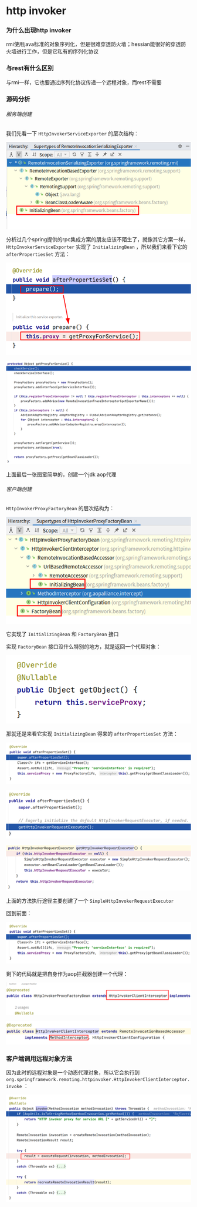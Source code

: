 # http invoker

### 为什么出现http invoker

rmi使用java标准的对象序列化，但是很难穿透防火墙；hessian能很好的穿透防火墙进行工作，但是它私有的序列化协议

### 与rest有什么区别

与rmi一样，它也要通过序列化协议传递一个远程对象，而rest不需要

### 源码分析

###### 服务端创建

我们先看一下 `HttpInvokerServiceExporter` 的层次结构：

![http-invoker#1](resources/2022-08-09_21-30.png)

分析过几个spring提供的rpc集成方案的朋友应该不陌生了，就像其它方案一样， `HttpInvokerServiceExporter` 实现了 `InitializingBean` ，所以我们来看下它的 `afterPropertiesSet` 方法：

![http-invoker#2](resources/2022-08-09_21-36.png)

![http-invoker#3](resources/2022-08-09_21-37.png)

上面最后一张图蛮简单的，创建一个jdk aop代理

###### 客户端创建

`HttpInvokerProxyFactoryBean` 的层次结构为：

![http-invoker#4](resources/2022-08-09_21-43.png)

它实现了 `InitializingBean` 和 `FactoryBean` 接口

实现 `FactoryBean` 接口没什么特别的地方，就是返回一个代理对象：

![http-invoker#5](resources/2022-08-09_21-45.png)

那就还是来看它实现 `InitializingBean` 得来的 `afterPropertiesSet` 方法：

![http-invoker#6](resources/2022-08-09_21-49.png)

![http-invoker#7](resources/2022-08-09_21-49_1.png)

![http-invoker#8](resources/2022-08-09_21-50.png)

上面的方法执行途径主要创建了一个 `SimpleHttpInvokerRequestExecutor` 

回到前面：

![http-invoker#6](resources/2022-08-09_21-49.png)

剩下的代码就是把自身作为aop拦截器创建一个代理：

![http-invoker#9](resources/2022-08-09_21-55.png)

![http-invoker#10](resources/2022-08-09_21-55_1.png)

### 客户端调用远程对象方法

因为此时的远程对象是一个动态代理对象，所以它会执行到 `org.springframework.remoting.httpinvoker.HttpInvokerClientInterceptor.invoke` ：

![http-invoker#11](resources/2022-08-09_22-04.png)

